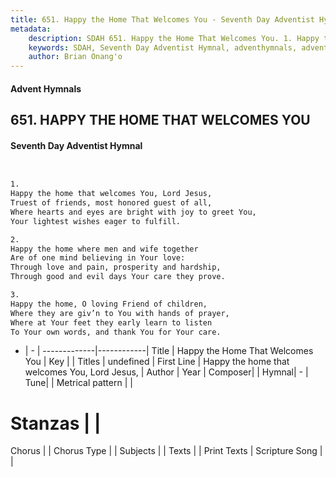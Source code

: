 ```yaml
---
title: 651. Happy the Home That Welcomes You - Seventh Day Adventist Hymnal
metadata:
    description: SDAH 651. Happy the Home That Welcomes You. 1. Happy the home that welcomes You, Lord Jesus, Truest of friends, most honored guest of all, Where hearts and eyes are bright with joy to greet You, Your lightest wishes eager to fulfill.
    keywords: SDAH, Seventh Day Adventist Hymnal, adventhymnals, advent hymnals, Happy the Home That Welcomes You, Happy the home that welcomes You, Lord Jesus, 
    author: Brian Onang'o
---
```


#### Advent Hymnals
## 651. HAPPY THE HOME THAT WELCOMES YOU
#### Seventh Day Adventist Hymnal

```txt


1.
Happy the home that welcomes You, Lord Jesus,
Truest of friends, most honored guest of all,
Where hearts and eyes are bright with joy to greet You,
Your lightest wishes eager to fulfill.

2.
Happy the home where men and wife together
Are of one mind believing in Your love:
Through love and pain, prosperity and hardship,
Through good and evil days Your care they prove.

3.
Happy the home, O loving Friend of children,
Where they are giv’n to You with hands of prayer,
Where at Your feet they early learn to listen
To Your own words, and thank You for Your care.


```

- |   -  |
-------------|------------|
Title | Happy the Home That Welcomes You |
Key |  |
Titles | undefined |
First Line | Happy the home that welcomes You, Lord Jesus, |
Author | 
Year | 
Composer|  |
Hymnal|  - |
Tune|  |
Metrical pattern | |
# Stanzas |  |
Chorus |  |
Chorus Type |  |
Subjects |  |
Texts |  |
Print Texts | 
Scripture Song |  |
  
